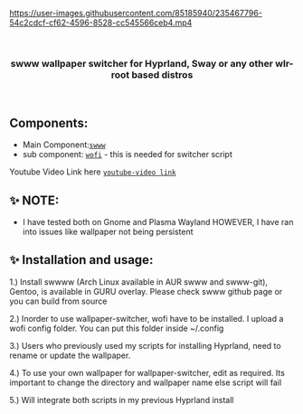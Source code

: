 https://user-images.githubusercontent.com/85185940/235467796-54c2cdcf-cf62-4596-8528-cc545566ceb4.mp4

<br>
<h3 align = "center"> swww wallpaper switcher for Hyprland, Sway or any other wlr-root based distros</h3>
<br>

## Components:

- Main Component:[`swww`](https://github.com/Horus645/swww)
- sub component: [`wofi`](https://hg.sr.ht/~scoopta/wofi) - this is needed for switcher script


Youtube Video Link here
[`youtube-video link`](https://youtu.be/6ZGzOjMJBe4)

## ✨ NOTE:

- I have tested both on Gnome and Plasma Wayland HOWEVER, I have ran into issues like wallpaper not being persistent

## ✨ Installation and usage:

1.) Install swwww (Arch Linux available in AUR swww and swww-git), Gentoo, is available in GURU overlay. Please check swww github page or you can build from source

2.) Inorder to use wallpaper-switcher, wofi have to be installed. I upload a wofi config folder. You can put this folder inside ~/.config

3.) Users who previously used my scripts for installing Hyprland, need to rename or update the wallpaper.

4.) To use your own wallpaper for wallpaper-switcher, edit as required. Its important to change the directory and wallpaper name else script will fail

5.) Will integrate both scripts in my previous Hyprland install
